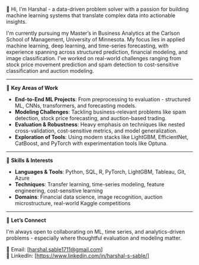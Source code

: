🔬 Hi, I'm Harshal - a data-driven problem solver with a passion for building machine learning systems that translate complex data into actionable insights.

I'm currently pursuing my Master’s in Business Analytics at the Carlson School of Management, University of Minnesota. My focus lies in applied machine learning, deep learning, and time-series forecasting, with experience spanning across structured prediction, financial modeling, and image classification. I’ve worked on real-world challenges ranging from stock price movement prediction and spam detection to cost-sensitive classification and auction modeling.

---

🧩 **Key Areas of Work**

- **End-to-End ML Projects**: From preprocessing to evaluation - structured ML, CNNs, transformers, and forecasting models.
- **Modeling Challenges**: Tackling business-relevant problems like spam detection, stock price forecasting, and auction-based trading.
- **Evaluation & Robustness**: Heavy emphasis on techniques like nested cross-validation, cost-sensitive metrics, and model generalization.
- **Exploration of Tools**: Using modern stacks like LightGBM, EfficientNet, CatBoost, and PyTorch with experimentation tools like Optuna.

---

🧠 **Skills & Interests**

- **Languages & Tools**: Python, SQL, R, PyTorch, LightGBM, Tableau, Git, Azure
- **Techniques**: Transfer learning, time-series modeling, feature engineering, cost-sensitive learning
- **Domains**: Financial data science, image recognition, auction microstructure, real-world Kaggle competitions

---

💬 **Let’s Connect**

I'm always open to collaborating on ML, time series, and analytics-driven problems - especially where thoughtful evaluation and modeling matter.

📧 Email: [harshal.sable1711@gmail.com]  
🤝 LinkedIn: [https://www.linkedin.com/in/harshal-s-sable/]  
